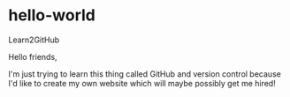 # hello-world
Learn2GitHub

Hello friends,

I'm just trying to learn this thing called GitHub and version control because I'd like to create my own website which will maybe possibly get me hired!

